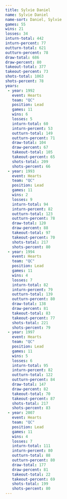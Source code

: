 ```yaml
---
title: Sylvie Daniel
name: Sylvie Daniel
name-sort: Daniel, Sylvie
games: 55
wins: 21
losses: 34
inturn-total: 442
inturn-percent: 77
outturn-total: 621
outturn-percent: 78
draw-total: 686
draw-percent: 80
takeout-total: 377
takeout-percent: 73
shots-total: 1063
shots-percent: 78
years:
 - year: 1992
   event: Hearts
   team: "QC"
   position: Lead
   games: 11
   wins: 6
   losses: 5
   inturn-total: 60
   inturn-percent: 53
   outturn-total: 149
   outturn-percent: 71
   draw-total: 104
   draw-percent: 67
   takeout-total: 105
   takeout-percent: 65
   shots-total: 209
   shots-percent: 66
 - year: 1993
   event: Hearts
   team: "QC"
   position: Lead
   games: 11
   wins: 2
   losses: 9
   inturn-total: 94
   inturn-percent: 82
   outturn-total: 123
   outturn-percent: 78
   draw-total: 120
   draw-percent: 88
   takeout-total: 97
   takeout-percent: 70
   shots-total: 217
   shots-percent: 80
 - year: 1994
   event: Hearts
   team: "QC"
   position: Lead
   games: 11
   wins: 4
   losses: 7
   inturn-total: 82
   inturn-percent: 79
   outturn-total: 139
   outturn-percent: 80
   draw-total: 138
   draw-percent: 81
   takeout-total: 83
   takeout-percent: 77
   shots-total: 221
   shots-percent: 79
 - year: 1997
   event: Hearts
   team: "QC"
   position: Lead
   games: 11
   wins: 5
   losses: 6
   inturn-total: 95
   inturn-percent: 82
   outturn-total: 122
   outturn-percent: 84
   draw-total: 147
   draw-percent: 82
   takeout-total: 70
   takeout-percent: 87
   shots-total: 217
   shots-percent: 83
 - year: 2007
   event: Hearts
   team: "QC"
   position: Lead
   games: 11
   wins: 4
   losses: 7
   inturn-total: 111
   inturn-percent: 80
   outturn-total: 88
   outturn-percent: 80
   draw-total: 177
   draw-percent: 81
   takeout-total: 22
   takeout-percent: 69
   shots-total: 199
   shots-percent: 80
---
```

